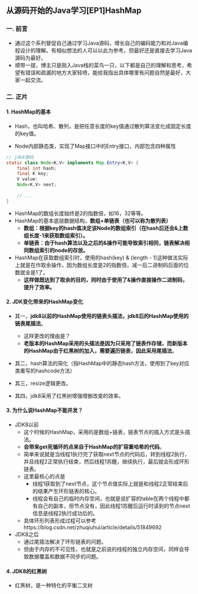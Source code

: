 ## 从源码开始的Java学习[EP1]HashMap

### 一. 前言

- 通过这个系列督促自己通过学习Java源码，增长自己的编码能力和对Java编程设计的理解。有相似想法的人可以以此为参考，但最好还是直接去学习Java源码为最好。
- 顺带一提，博主只是刚入Java栈的菜鸟一只，以下都是自己的理解和思考，希望有错误和疏漏的地方大家轻喷，能给我指出具体哪里有问题自然是最好，大家一起交流。



### 二. 正片

#### 1. HashMap的基本

- Hash，也叫哈希、散列，是把任意长度的key值通过散列算法变化成固定长度的key值。

- Node内部静态类，实现了Map接口中的Entry接口，内部包含四种属性

```java
// jdk8源码
static class Node<K,V> implements Map.Entry<K,V> {
    final int hash;
    final K key;
    V value;
    Node<K,V> next;
    
    // ...
}
```

- HashMap的数组长度始终是2的指数倍，如16，32等等。
- HashMap的基本底层数据结构，**数组+单链表（也可以称为散列表）**
  - **数组：根据key的hash值决定该Node的数组索引（在hash后还会&上数组长度-1来获取数组索引）。**
  - **单链表：由于hash算法以及之后的&操作可能导致索引相同，链表解决相同数组索引的node的存放。**
- HashMap在获取数组索引时，使用的hash(key) & (length - 1)这种做法实际上就是在作取余操作，因为数组长度是2的指数倍，减一后二进制码后面的位数就全是1了。
  - **这样做既达到了取余的目的，同时由于使用了&操作直接操作二进制码，提升了效率。**



#### 2. JDK变化带来的HashMap变化

- 其一，**jdk8以前的HashMap使用的链表头插法，jdk8后的HashMap使用的链表尾插法**。
  - 这样更改的理由是？
  - **老版本的HashMap采用的头插法是因为只采用了链表作存储，而新版本的HashMap由于红黑树的加入，需要遍历链表，因此采用尾插法**。

- 其二，hash算法的简化（指HashMap中的静态hash方法，使用到了key对应类重写的hashcode方法）
- 其三，resize逻辑更改。
- 其四，jdk8采用了红黑树增强增删改查的效率。



#### 3. 为什么说HashMap不能并发？

- JDK8以前
  - 这个时候的HashMap，采用的是数组+链表，链表节点的插入方式是头插法。
  - **会带来get死循环的点来自于HashMap的扩容重哈希的代码**。
  - 简单来说就是当线程1执行完了获取next节点的代码后，转到线程2执行，并且线程2正常执行结束，然后线程1苏醒，继续执行，最后就会形成环形链表。
  - 这里最核心的点是
    - 线程1获取到了next节点，这个节点值实际上就是和线程2正常结束后的结果产生环形链表的核心。
    - 线程会有自己的临时内存空间，也就是说扩容的table在两个线程中都有自己的副本，但节点没有，因此线程1苏醒后运行时读到的节点next信息是线程2执行成功后的。
  - 具体环形列表形成过程可以参考https://blog.csdn.net/zhuqiuhui/article/details/51849692
- JDK8之后
  - 通过尾插法解决了环形链表的问题。
  - 但由于内存的不可见性，也就是之前说的线程的独立内存空间，同样会导致数据覆盖和数据不同步的问题。



#### 4. JDK8的红黑树

- 红黑树，是一种特化的平衡二叉树





